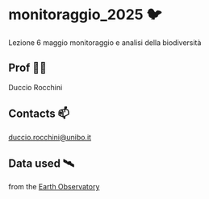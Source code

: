 # monitoraggio_2025 🐦
Lezione 6 maggio monitoraggio e analisi della biodiversità

## Prof 👨‍🏫
Duccio Rocchini

## Contacts 📫
duccio.rocchini@unibo.it

## Data used 🛰️
from the [Earth Observatory](https://earthobservatory.nasa.gov/)
